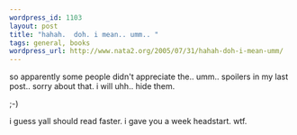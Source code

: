 ```yaml
--- 
wordpress_id: 1103
layout: post
title: "hahah.  doh. i mean.. umm.. "
tags: general, books
wordpress_url: http://www.nata2.org/2005/07/31/hahah-doh-i-mean-umm/
---
```

so apparently some people didn't appreciate the.. umm.. spoilers in my last post.. sorry about that. i will uhh.. hide them. 

;-)

i guess yall should read faster. i gave you a week headstart. wtf. 
